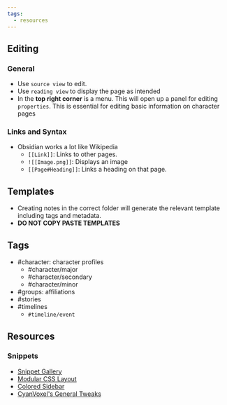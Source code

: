 ```yaml
---
tags:
  - resources
---
```

## Editing

### General
- Use `source view` to edit.
- Use `reading view` to display the page as intended
- In the **top right corner** is a menu. This will open up a panel for editing `properties`. This is essential for editing basic information on character pages

### Links and Syntax
- Obsidian works a lot like Wikipedia
	- `[[Link]]`: Links to other pages.
	- `![[Image.png]]`: Displays an image 
	- `[[Page#Heading]]`: Links a heading on that page.

## Templates

- Creating notes in the correct folder will generate the relevant template including tags and metadata. 
- **DO NOT COPY PASTE TEMPLATES**

## Tags

- #character: character profiles
	- #character/major 
	- #character/secondary
	- #character/minor
- #groups: affiliations 
- #stories
- #timelines
	- `#timeline/event`
	

## Resources

### Snippets
- [Snippet Gallery](https://github.com/r-u-s-h-i-k-e-s-h/Obsidian-CSS-Snippets/tree/Collection)
- [Modular CSS Layout](https://github.com/efemkay/obsidian-modular-css-layout/tree/main)
- [Colored Sidebar](https://github.com/CyanVoxel/Obsidian-Colored-Sidebar)
- [CyanVoxel's General Tweaks](https://github.com/CyanVoxel/Obsidian-Vault-Template/blob/main/Vault/.obsidian/snippets/CyanVoxel's%20General%20Tweaks.css)


